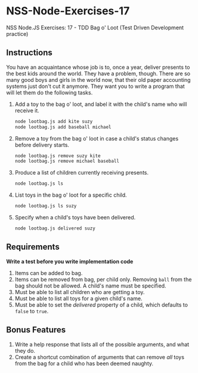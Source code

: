 # NSS-Node-Exercises-17
NSS Node.JS Exercises: 17 - TDD Bag o' Loot (Test Driven Development practice)

## Instructions

You have an acquaintance whose job is to, once a year, deliver presents to the best kids around the world. They have a problem, though. There are so many good boys and girls in the world now, that their old paper accounting systems just don't cut it anymore. They want you to write a program that will let them do the following tasks.

1. Add a toy to the bag o' loot, and label it with the child's name who will receive it.

    ```bash
    node lootbag.js add kite suzy
    node lootbag.js add baseball michael
    ```

1. Remove a toy from the bag o' loot in case a child's status changes before delivery starts.

    ```bash
    node lootbag.js remove suzy kite
    node lootbag.js remove michael baseball
    ```

1. Produce a list of children currently receiving presents.

    ```bash
    node lootbag.js ls
    ```

1. List toys in the bag o' loot for a specific child.

    ```bash
    node lootbag.js ls suzy
    ```

1. Specify when a child's toys have been delivered.

    ```bash
    node lootbag.js delivered suzy
    ```


## Requirements

**Write a test before you write implementation code**

1. Items can be added to bag.
1. Items can be removed from bag, per child only. Removing `ball` from the bag should not be allowed. A child's name must be specified.
1. Must be able to list all children who are getting a toy.
1. Must be able to list all toys for a given child's name.
1. Must be able to set the *delivered* property of a child, which defaults to `false` to `true`.

## Bonus Features

1. Write a help response that lists all of the possible arguments, and what they do.
1. Create a shortcut combination of arguments that can remove *all* toys from the bag for a child who has been deemed naughty.
